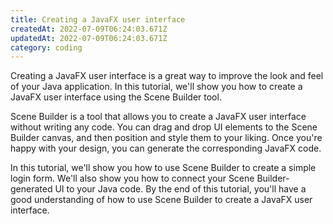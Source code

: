 ```yaml
---
title: Creating a JavaFX user interface
createdAt: 2022-07-09T06:24:03.671Z
updatedAt: 2022-07-09T06:24:03.671Z
category: coding
---
```


Creating a JavaFX user interface is a great way to improve the look and feel of your Java application. In this tutorial, we'll show you how to create a JavaFX user interface using the Scene Builder tool.

Scene Builder is a tool that allows you to create a JavaFX user interface without writing any code. You can drag and drop UI elements to the Scene Builder canvas, and then position and style them to your liking. Once you're happy with your design, you can generate the corresponding JavaFX code.

In this tutorial, we'll show you how to use Scene Builder to create a simple login form. We'll also show you how to connect your Scene Builder-generated UI to your Java code. By the end of this tutorial, you'll have a good understanding of how to use Scene Builder to create a JavaFX user interface.
